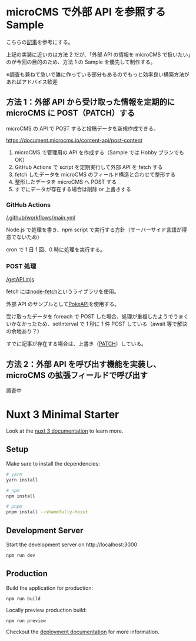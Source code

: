 # microCMS で外部 API を参照する Sample

こちらの[記事](https://zenn.dev/ryusou/articles/microcms-pokemon-field)を参考にする。

上記の実装に近いのは方法 2 だが、「外部 API の情報を microCMS で扱いたい」のが今回の目的のため、方法 1 の Sample を優先して制作する。

※調査も兼ねて急いで雑に作っている部分もあるのでもっと効率良い構築方法があればアドバイス歓迎

## 方法 1：外部 API から受け取った情報を定期的に microCMS に POST（PATCH）する

microCMS の API で POST すると投稿データを新規作成できる。

https://document.microcms.io/content-api/post-content

1. microCMS で管理用の API を作成する（Sample では Hobby プランでも OK）
2. GitHub Actions で script を定期実行して外部 API を fetch する
3. fetch したデータを microCMS のフィールド構造と合わせて整形する
4. 整形したデータを microCMS へ POST する
5. すでにデータが存在する場合は削除 or 上書きする

### GitHub Actions

[/.github/workflows/main.yml](.github/workflows/main.yml)

Node.js で処理を書き、npm script で実行する方針（サーバーサイド言語が得意でないため）

cron で 1 日 1 回、0 時に処理を実行する。

### POST 処理

[/getAPI.mjs](getAPI.mjs)

fetch には[node-fetch](https://www.npmjs.com/package/node-fetch)というライブラリを使用。

外部 API のサンプルとして[PokeAPI](https://pokeapi.co/)を使用する。

受け取ったデータを foreach で POST した場合、処理が重複したようでうまくいかなかったため、setInterval で 1 秒に 1 件 POST している（await 等で解決の余地あり？）

すでに記事が存在する場合は、上書き（[PATCH](https://document.microcms.io/content-api/patch-content)）している。

## 方法 2：外部 API を呼び出す機能を実装し、microCMS の拡張フィールドで呼び出す

調査中

# Nuxt 3 Minimal Starter

Look at the [nuxt 3 documentation](https://v3.nuxtjs.org) to learn more.

## Setup

Make sure to install the dependencies:

```bash
# yarn
yarn install

# npm
npm install

# pnpm
pnpm install --shamefully-hoist
```

## Development Server

Start the development server on http://localhost:3000

```bash
npm run dev
```

## Production

Build the application for production:

```bash
npm run build
```

Locally preview production build:

```bash
npm run preview
```

Checkout the [deployment documentation](https://v3.nuxtjs.org/guide/deploy/presets) for more information.
